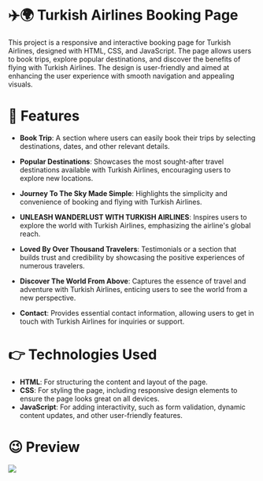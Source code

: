 # ✈️🌍 Turkish Airlines Booking Page

This project is a responsive and interactive booking page for Turkish Airlines, designed with HTML, CSS, and JavaScript. The page allows users to book trips, explore popular destinations, and discover the benefits of flying with Turkish Airlines. The design is user-friendly and aimed at enhancing the user experience with smooth navigation and appealing visuals.

# 🤩 Features

- **Book Trip**: A section where users can easily book their trips by selecting destinations, dates, and other relevant details.
  
- **Popular Destinations**: Showcases the most sought-after travel destinations available with Turkish Airlines, encouraging users to explore new locations.
  
- **Journey To The Sky Made Simple**: Highlights the simplicity and convenience of booking and flying with Turkish Airlines.

- **UNLEASH WANDERLUST WITH TURKISH AIRLINES**: Inspires users to explore the world with Turkish Airlines, emphasizing the airline's global reach.

- **Loved By Over Thousand Travelers**: Testimonials or a section that builds trust and credibility by showcasing the positive experiences of numerous travelers.

- **Discover The World From Above**: Captures the essence of travel and adventure with Turkish Airlines, enticing users to see the world from a new perspective.

- **Contact**: Provides essential contact information, allowing users to get in touch with Turkish Airlines for inquiries or support.

# 👉 Technologies Used

- **HTML**: For structuring the content and layout of the page.
- **CSS**: For styling the page, including responsive design elements to ensure the page looks great on all devices.
- **JavaScript**: For adding interactivity, such as form validation, dynamic content updates, and other user-friendly features.

# 😉 Preview
![](./TURKISHAIRLINES.gif)